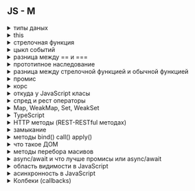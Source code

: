 <h2>JS - M</h2>
<details>
<summary>типы даных</summary>
<br>
<img src="https://imgur.com/zACsoQ0.png" />
</details>


<details>
<summary>this</summary>
<br>
this — это ссылка на некий объект, к свойствам которого можно получить доступ внутри вызова функции.
</details>

<details>
<summary>стрелочная функция</summary>
<br>
<img src="https://imgur.com/c4MRjhX.png" />
</details>

<details>
<summary>цыкл событий</summary>
<br>
<img src="https://imgur.com/P7VtVOQ.png" />
</details>

<details>
<summary> разница между == и ===</summary>
<br>
<img src="https://imgur.com/kU3oc9u.png" />
</details>

<details>
<summary> прототипное наследование</summary>
<br>
<img src="https://imgur.com/osq5M0u.png" />
</details>

<details>
<summary> разница между стрелочной функцией и обычной функцией</summary>
<br>
<img src="https://imgur.com/TBI4OXN.png" />
</details>

<details>
<summary> промис</summary>
<br>
<img src="https://imgur.com/3iYjwOP.png" />
</details>

<details>
<summary> корс</summary>
<br>
<img src="https://imgur.com/Wj8NKRZ.png" />
</details>

<details>
<summary> откуда у JavaScript  класы</summary>
<br>
<img src="https://imgur.com/K3VCVza.png" />
</details>

<details>
<summary> спред и рест операторы</summary>
<br>
<img src="https://imgur.com/nGewBmA.png" />
</details>

<details>
<summary> Map, WeakMap, Set, WeakSet   </summary>
<br>
<img src="https://imgur.com/mwZyVRT.png" />
</details>

<details>
<summary> TypeScript    </summary>
<br>
<img src="https://imgur.com/kuYXiOB.png" />
</details>

<details>
<summary> HTTP методы (REST-RESTful методах)   </summary>
<br>
<img src="https://imgur.com/KeR3dJJ.png" />
</details>

<details>
<summary> замыкание   </summary>
<br>
<img src="https://imgur.com/NQIzddJ.png" />
</details>

<details>
<summary> методы bind() call() apply()  </summary>
<br>
<img src="https://imgur.com/xSegRB1.png" />
</details>

<details>
<summary> что такое ДОМ  </summary>
<br>
<img src="https://imgur.com/NDfSSZ7.png" />
</details>

<details>
<summary> методы перебора масивов </summary>
<br>
<img src="https://imgur.com/nYPz3T6.png" />
</details>

<details>
<summary> async/await  и что лучше промисы или  async/await</summary>
<br>
<img src="https://imgur.com/P6rihKL.png" />
</details>

<details>
<summary> область видимости в JavaScript</summary>
<br>
<img src="https://imgur.com/0xqd2Xc.png" />
</details>

<details>
<summary> асинхронность в JavaScript </summary>
<br>
<img src="https://imgur.com/XZdbggY.png" />
</details>

<details>
<summary> Колбеки (callbacks) </summary>
<br>
<img src="https://imgur.com/t0f1WYl.png" />
</details>


